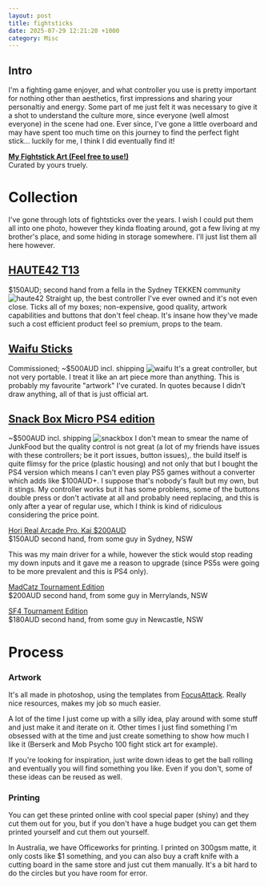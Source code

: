 ```yaml
---
layout: post
title: fightsticks
date: 2025-07-29 12:21:20 +1000
category: Misc
---
```


## Intro 
I'm a fighting game enjoyer, and what controller you use is pretty important for nothing other than aesthetics, first impressions and sharing your personaltiy and energy. Some part of me just felt it was necessary to give it a shot to understand the culture more, since everyone (well almost everyone) in the scene had one. Ever since, I've gone a little overboard and may have spent too much time on this journey to find the perfect fight stick... luckily for me, I think I did eventually find it! 

**[My Fightstick Art (Feel free to use!)](https://drive.google.com/drive/folders/1ndObnmrWqmPmo0xZuj0_aGr96cIBhiyk?usp=sharing)** <br>
Curated by yours truely.

# Collection
I've gone through lots of fightsticks over the years. I wish I could put them all into one photo, however they kinda floating around, got a few living at my brother's place, and some hiding in storage somewhere. I'll just list them all here however.

## [HAUTE42 T13](https://haute42.com/haute-pad-t-series/) <br>
$150AUD; second hand from a fella in the Sydney TEKKEN community
![haute42]({{base.url}}/assets/fightsticks/haute42.jpg)
Straight up, the best controller I've ever owned and it's not even close. Ticks all of my boxes; non-expensive, good quality, artwork capabilities and buttons that don't feel cheap. It's insane how they've made such a cost efficient product feel so premium, props to the team. 

## [Waifu Sticks](https://waifusticks.square.site/product/studio-600-commission-inquiry-read-me/69?cp=true&sa=true&sbp=false&q=false) <br> 
Commissioned; ~$500AUD incl. shipping
![waifu]({{base.url}}/assets/fightsticks/waifu.jpg)
It's a great controller, but not very portable. I treat it like an art piece more than anything. This is probably my favourite "artwork" I've curated. In quotes because I didn't draw anything, all of that is just official art. 

## [Snack Box Micro PS4 edition](https://junkfoodarcades.com/products/snack-box-micro-leverless-controller)<br> 
~$500AUD incl. shipping 
![snackbox]({{base.url}}/assets/fightsticks/snackbox.jpg)
I don't mean to smear the name of JunkFood but the quality control is not great (a lot of my friends have issues with these controllers; be it port issues, button issues),. the build itself is quite flimsy for the price (plastic housing) and not only that but I bought the PS4 version which means I can't even play PS5 games without a converter which adds like $100AUD+. I suppose that's nobody's fault but my own, but it stings. My controller works but it has some problems, some of the buttons double press or don't activate at all and probably need replacing, and this is only after a year of regular use, which I think is kind of ridiculous considering the price point.

[Hori Real Arcade Pro. Kai $200AUD](https://www.amazon.com.au/Hori-Real-Arcade-Pro-Playstation/dp/B00SULMRI4)<br> 
$150AUD second hand, from some guy in Sydney, NSW

This was my main driver for a while, however the stick would stop reading my down inputs and it gave me a reason to upgrade (since PS5s were going to be more prevalent and this is PS4 only). 

[MadCatz Tournament Edition](https://www.coleka.com/en/video-games/arcade-stick/mad-catz-arcade-fight-stick-tournament-edition-white_i1507286)<br> 
$200AUD second hand, from some guy in Merrylands, NSW

[SF4 Tournament Edition ](https://www.coleka.com/en/video-games/arcade-stick/street-fighter-iv-round-2-arcade-fight-stick-tournament-edition_i1450931) <br> 
$180AUD second hand, from some guy in Newcastle, NSW


# Process

### Artwork
It's all made in photoshop, using the templates from [FocusAttack](https://support.focusattack.com/hc/en-us/sections/28085999760155-Fightstick-Control-Panel-Templates). Really nice resources, makes my job so much easier.

A lot of the time I just come up with a silly idea, play around with some stuff and just make it and iterate on it. Other times I just find something I'm obsessed with at the time and just create something to show how much I like it (Berserk and Mob Psycho 100 fight stick art for example).

If you're looking for inspiration, just write down ideas to get the ball rolling and eventually you will find something you like. Even if you don't, some of these ideas can be reused as well. 

### Printing
You can get these printed online with cool special paper (shiny) and they cut them out for you, but if you don't have a huge budget you can get them printed yourself and cut them out yourself. 

In Australia, we have Officeworks for printing. I printed on 300gsm matte, it only costs like $1 something, and you can also buy a craft knife with a cutting board in the same store and just cut them manually. It's a bit hard to do the circles but you have room for error.





